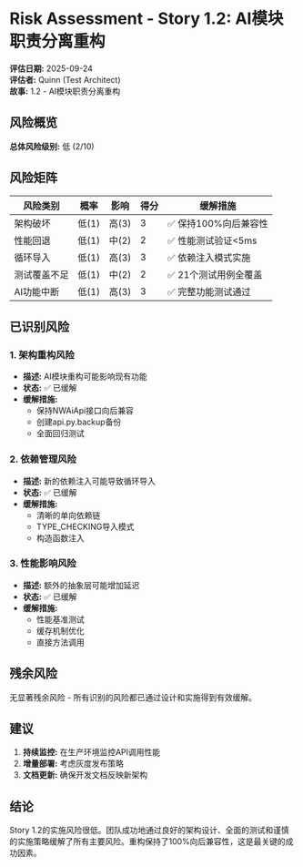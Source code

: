 # Risk Assessment - Story 1.2: AI模块职责分离重构

**评估日期:** 2025-09-24  
**评估者:** Quinn (Test Architect)  
**故事:** 1.2 - AI模块职责分离重构

## 风险概览

**总体风险级别:** 低 (2/10)

## 风险矩阵

| 风险类别 | 概率 | 影响 | 得分 | 缓解措施 |
|---------|------|------|------|----------|
| 架构破坏 | 低(1) | 高(3) | 3 | ✅ 保持100%向后兼容性 |
| 性能回退 | 低(1) | 中(2) | 2 | ✅ 性能测试验证<5ms |
| 循环导入 | 低(1) | 高(3) | 3 | ✅ 依赖注入模式实施 |
| 测试覆盖不足 | 低(1) | 中(2) | 2 | ✅ 21个测试用例全覆盖 |
| AI功能中断 | 低(1) | 高(3) | 3 | ✅ 完整功能测试通过 |

## 已识别风险

### 1. 架构重构风险
- **描述:** AI模块重构可能影响现有功能
- **状态:** ✅ 已缓解
- **缓解措施:** 
  - 保持NWAiApi接口向后兼容
  - 创建api.py.backup备份
  - 全面回归测试

### 2. 依赖管理风险
- **描述:** 新的依赖注入可能导致循环导入
- **状态:** ✅ 已缓解
- **缓解措施:**
  - 清晰的单向依赖链
  - TYPE_CHECKING导入模式
  - 构造函数注入

### 3. 性能影响风险
- **描述:** 额外的抽象层可能增加延迟
- **状态:** ✅ 已缓解
- **缓解措施:**
  - 性能基准测试
  - 缓存机制优化
  - 直接方法调用

## 残余风险

无显著残余风险 - 所有识别的风险都已通过设计和实施得到有效缓解。

## 建议

1. **持续监控:** 在生产环境监控API调用性能
2. **增量部署:** 考虑灰度发布策略
3. **文档更新:** 确保开发文档反映新架构

## 结论

Story 1.2的实施风险很低。团队成功地通过良好的架构设计、全面的测试和谨慎的实施策略缓解了所有主要风险。重构保持了100%向后兼容性，这是最关键的成功因素。
